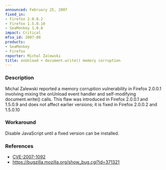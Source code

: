 ```yaml
---
announced: February 25, 2007
fixed_in:
- Firefox 2.0.0.2
- Firefox 1.5.0.10
- SeaMonkey 1.0.8
impact: Critical
mfsa_id: 2007-08
products:
- SeaMonkey
- Firefox
reporter: Michal Zalewski
title: onUnload + document.write() memory corruption
---
```


<h3>Description</h3>

<p>Michal Zalewski reported a memory corruption vulnerability in Firefox
2.0.0.1 involving mixing the onUnload event handler and self-modifying
document.write() calls. This flaw was introduced in Firefox 2.0.0.1
and 1.5.0.9 and does not affect earlier versions; it is fixed in
Firefox 2.0.0.2 and 1.5.0.10</p>

<h3>Workaround</h3>

<p>Disable JavaScript until a fixed version can be installed.</p>

<h3>References</h3>

<ul>
<li><a class="ex-ref" href="http://nvd.nist.gov/nvd.cfm?cvename=CVE-2007-1092">CVE-2007-1092</a></li>
<li><a href="https://bugzilla.mozilla.org/show_bug.cgi?id=371321">
https://bugzilla.mozilla.org/show_bug.cgi?id=371321</a></li>
</ul>



